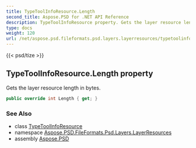 ```yaml
---
title: TypeToolInfoResource.Length
second_title: Aspose.PSD for .NET API Reference
description: TypeToolInfoResource property. Gets the layer resource length in bytes
type: docs
weight: 120
url: /net/aspose.psd.fileformats.psd.layers.layerresources/typetoolinforesource/length/
---
```

{{< psd/tize >}}
## TypeToolInfoResource.Length property

Gets the layer resource length in bytes.

```csharp
public override int Length { get; }
```

### See Also

* class [TypeToolInfoResource](../)
* namespace [Aspose.PSD.FileFormats.Psd.Layers.LayerResources](../../typetoolinforesource/)
* assembly [Aspose.PSD](../../../)


